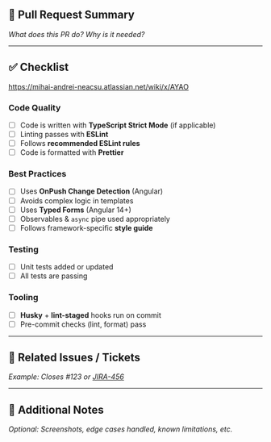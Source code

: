 ## 📌 Pull Request Summary

<!-- Briefly describe the changes made in this PR -->
_What does this PR do? Why is it needed?_

---

## ✅ Checklist

<https://mihai-andrei-neacsu.atlassian.net/wiki/x/AYAO>

### Code Quality

- [ ] Code is written with **TypeScript Strict Mode** (if applicable)
- [ ] Linting passes with **ESLint**
- [ ] Follows **recommended ESLint rules**
- [ ] Code is formatted with **Prettier**

### Best Practices

- [ ] Uses **OnPush Change Detection** (Angular)
- [ ] Avoids complex logic in templates
- [ ] Uses **Typed Forms** (Angular 14+)
- [ ] Observables & `async` pipe used appropriately
- [ ] Follows framework-specific **style guide**

### Testing

- [ ] Unit tests added or updated
- [ ] All tests are passing

### Tooling

- [ ] **Husky** + **lint-staged** hooks run on commit
- [ ] Pre-commit checks (lint, format) pass

---

## 🔗 Related Issues / Tickets

<!-- Link related issues or Jira tickets here -->
_Example: Closes #123 or [JIRA-456](https://example.atlassian.net/browse/JIRA-456)_

---

## 📝 Additional Notes

<!-- Any additional context, screenshots, or information -->
_Optional: Screenshots, edge cases handled, known limitations, etc._
